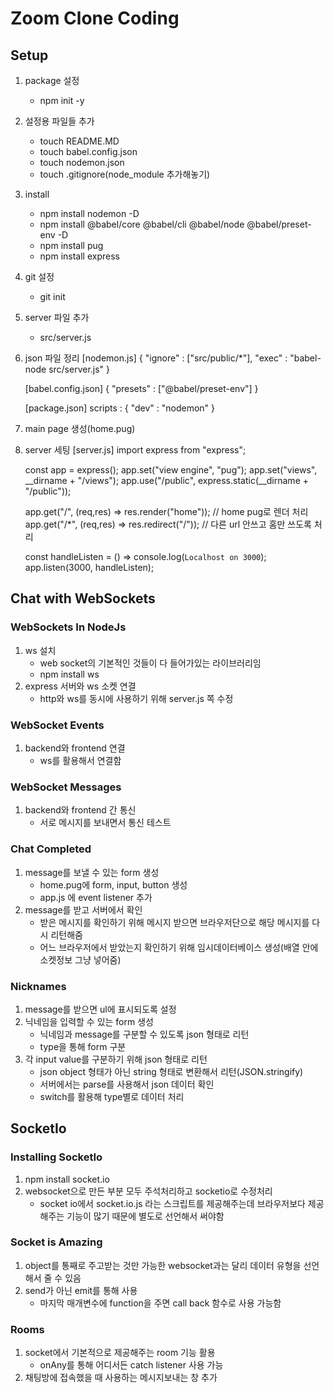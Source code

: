 # Zoom Clone Coding

## Setup
1) package 설정
	- npm init -y
2) 설정용 파일들 추가
	- touch README.MD
	- touch babel.config.json
	- touch nodemon.json
	- touch .gitignore(node_module 추가해놓기)
3) install
	- npm install nodemon -D
	- npm install @babel/core @babel/cli @babel/node @babel/preset-env -D	
	- npm install pug
	- npm install express
4) git 설정
	- git init
5) server 파일 추가
	- src/server.js
6) json 파일 정리
	[nodemon.js]
	{
		"ignore" : ["src/public/*"],
		"exec" : "babel-node src/server.js"
	}
	
	[babel.config.json]
	{
		"presets" : ["@babel/preset-env"]
	}
	
	[package.json]
	scripts : {
		"dev" : "nodemon"
	}
7) main page 생성(home.pug)
8) server 세팅
	[server.js]
	import express from "express";

	const app = express();
	app.set("view engine", "pug");
	app.set("views", __dirname + "/views");
	app.use("/public", express.static(__dirname + "/public"));

	app.get("/", (req,res) => res.render("home"));	// home pug로 렌더 처리
	app.get("/*", (req,res) => res.redirect("/"));	// 다른 url 안쓰고 홈만 쓰도록 처리

	const handleListen = () => console.log(`Localhost on 3000`);
	app.listen(3000, handleListen);
	
## Chat with WebSockets
### WebSockets In NodeJs
1) ws 설치
	- web socket의 기본적인 것들이 다 들어가있는 라이브러리임
	- npm install ws
2) express 서버와 ws 소켓 연결
	- http와 ws를 동시에 사용하기 위해 server.js 쪽 수정 
### WebSocket Events
1) backend와 frontend 연결
	- ws를 활용해서 연결함
### WebSocket Messages
1) backend와 frontend 간 통신
	- 서로 메시지를 보내면서 통신 테스트
### Chat Completed
1) message를 보낼 수 있는 form 생성
	- home.pug에 form, input, button 생성
	- app.js 에 event listener 추가
2) message를 받고 서버에서 확인
	- 받은 메시지를 확인하기 위해 메시지 받으면 브라우저단으로 해당 메시지를 다시 리턴해줌
	- 어느 브라우저에서 받았는지 확인하기 위해 임시데이터베이스 생성(배열 안에 소켓정보 그냥 넣어줌)
### Nicknames
1) message를 받으면 ul에 표시되도록 설정
2) 닉네임을 입력할 수 있는 form 생성
	- 닉네임과 message를 구분할 수 있도록 json 형태로 리턴
	- type을 통해 form 구분
3) 각 input value를 구분하기 위해 json 형태로 리턴
	- json object 형태가 아닌 string 형태로 변환해서 리턴(JSON.stringify)
	- 서버에서는 parse를 사용해서 json 데이터 확인
	- switch를 활용해 type별로 데이터 처리
	
	
## SocketIo
### Installing SocketIo
1) npm install socket.io
2) websocket으로 만든 부분 모두 주석처리하고 socketio로 수정처리
	- socket io에서 socket.io.js 라는 스크립트를 제공해주는데 브라우저보다 제공해주는 기능이 많기 때문에 별도로 선언해서 써야함
### Socket is Amazing
1) object를 통째로 주고받는 것만 가능한 websocket과는 달리 데이터 유형을 선언해서 줄 수 있음
2) send가 아닌 emit를 통해 사용
	- 마지막 매개변수에 function을 주면 call back 함수로 사용 가능함
### Rooms
1) socket에서 기본적으로 제공해주는 room 기능 활용
	- onAny를 통해 어디서든 catch listener 사용 가능
2) 채팅방에 접속했을 때 사용하는 메시지보내는 창 추가